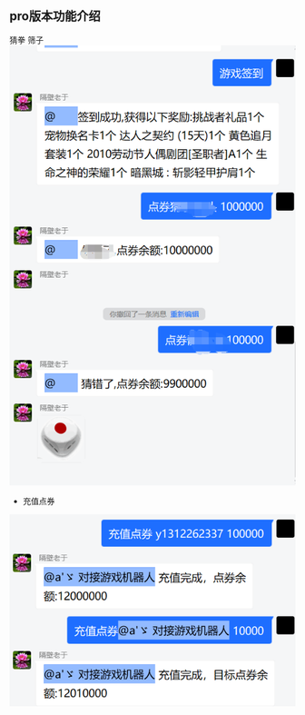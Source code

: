## pro版本功能介绍


猜拳 筛子
<img src="../../zh-cn/img/群管2.png">

* 充值点券
<img src="../../zh-cn/bot/img/点券充值.png">
